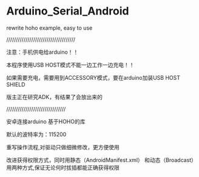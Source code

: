 # Arduino_Serial_Android

rewrite hoho example, easy to use

////////////////////////////////////

注意：手机供电给arduino！！

本程序使用USB HOST模式不能一边工作一边充电！！

如果需要充电，需要用到ACCESSORY模式，要在arduino加装USB HOST SHIELD

版主正在研究ADK，有结果了会放出来的

///////////////////////////////

安卓连接arduino
基于HOHO的库

默认的波特率为：115200

重写操作流程,对驱动只做细微修改，更方便使用

改进获得权限方式，同时用静态（AndroidManifest.xml）
和动态（Broadcast）用两种方式,保证无论何时拔插都能正确获得权限


